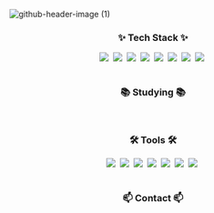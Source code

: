 ![github-header-image (1)](https://github.com/taktakgyun/taktakgyun/assets/18041844/db3ec4f8-c5db-46cb-acc6-1bde5deb7c49)

<!-- 내용 부분 -->
<h3 align="center">✨ Tech Stack ✨</h3>
<div align="center">
  <img src="https://img.shields.io/badge/C%23-239120.svg?style=for-the-badge&logo=c-sharp&logoColor=white" />&nbsp
  <img src="https://img.shields.io/badge/Python-3776AB.svg?style=for-the-badge&logo=python&logoColor=white" />&nbsp
  <img src="https://img.shields.io/badge/Django-092E20.svg?style=for-the-badge&logo=django&logoColor=white" />&nbsp
  <img src="https://img.shields.io/badge/Flask-000000.svg?style=for-the-badge&logo=flask&logoColor=white" />&nbsp
  <img src="https://img.shields.io/badge/PyTorch-EE4C2C.svg?style=for-the-badge&logo=pytorch&logoColor=white" />&nbsp
  <img src="https://img.shields.io/badge/OpenCV-5C3EE8.svg?style=for-the-badge&logo=opencv&logoColor=white" />&nbsp
  <img src="https://img.shields.io/badge/MySQL-4479A1.svg?style=for-the-badge&logo=mysql&logoColor=white" />&nbsp
  <img src="https://img.shields.io/badge/AWS-232F3E.svg?style=for-the-badge&logo=amazon-aws&logoColor=white" />&nbsp
</div>

<br>

<h3 align="center">📚 Studying 📚</h3>
<div align="center">
  <!-- 여기에 공부 중인 기술을 추가하세요 -->
</div>

<br>

<h3 align="center">🛠 Tools 🛠</h3>
<div align="center">
  <img src="https://img.shields.io/badge/Git-F05033.svg?style=for-the-badge&logo=git&logoColor=white" />&nbsp
  <img src="https://img.shields.io/badge/GitHub-181717.svg?style=for-the-badge&logo=github&logoColor=white" />&nbsp
  <img src="https://img.shields.io/badge/Jupyter-F37626.svg?style=for-the-badge&logo=jupyter&logoColor=white" />&nbsp
  <img src="https://img.shields.io/badge/PyCharm-000000.svg?style=for-the-badge&logo=pycharm&logoColor=white" />&nbsp
  <img src="https://img.shields.io/badge/VSCode-007ACC.svg?style=for-the-badge&logo=visual-studio-code&logoColor=white" />&nbsp
  <img src="https://img.shields.io/badge/Visual%20Studio-5C2D91.svg?style=for-the-badge&logo=visual-studio&logoColor=white" />&nbsp
  <img src="https://img.shields.io/badge/Notion-000000.svg?style=for-the-badge&logo=notion&logoColor=white" />&nbsp
</div>

<br>

<h3 align="center">📫 Contact 📫</h3>
<div align="center">
  <!-- 여기에 연락처 정보를 추가하세요 -->
</div>
